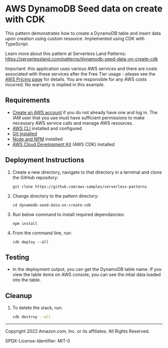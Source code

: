 # AWS DynamoDB Seed data on create with CDK

This pattern demonstrates how to create a DynamoDB table and insert data upon creation using custom resource. Implemented using CDK with TypeScript.

Learn more about this pattern at Serverless Land Patterns: https://serverlessland.com/patterns/dynamodb-seed-data-on-create-cdk

Important: this application uses various AWS services and there are costs associated with these services after the Free Tier usage - please see the [AWS Pricing page](https://aws.amazon.com/pricing/) for details. You are responsible for any AWS costs incurred. No warranty is implied in this example.

## Requirements

* [Create an AWS account](https://portal.aws.amazon.com/gp/aws/developer/registration/index.html) if you do not already have one and log in. The IAM user that you use must have sufficient permissions to make necessary AWS service calls and manage AWS resources.
* [AWS CLI](https://docs.aws.amazon.com/cli/latest/userguide/install-cliv2.html) installed and configured
* [Git Installed](https://git-scm.com/book/en/v2/Getting-Started-Installing-Git)
* [Node and NPM](https://nodejs.org/en/download/) installed
* [AWS Cloud Development Kit](https://docs.aws.amazon.com/cdk/latest/guide/cli.html) (AWS CDK) installed

## Deployment Instructions

1. Create a new directory, navigate to that directory in a terminal and clone the GitHub repository:
    ``` 
    git clone https://github.com/aws-samples/serverless-patterns
    ```
1. Change directory to the pattern directory:
    ```
    cd dynamodb-seed-data-on-create-cdk
    ```
2. Run below command to install required dependancies:
    ```
    npm install
    ```

3. From the command line, run:
    ```
    cdk deploy --all
    ```

## Testing

* In the deployment output, you can get the DynamoDB table name. If you view the table items on AWS console, you can see the intial data loaded into the table.

## Cleanup
 
1. To delete the stack, run:
    ```bash
    cdk destroy --all
    ```
----
Copyright 2022 Amazon.com, Inc. or its affiliates. All Rights Reserved.

SPDX-License-Identifier: MIT-0
